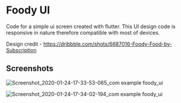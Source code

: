 # Foody UI

Code for a simple ui screen created with flutter. This UI design code is responsive in nature therefore compatible with most of devices.

Design credit - https://dribbble.com/shots/6687016-Foody-Food-by-Subscription

## Screenshots

![Screenshot_2020-01-24-17-33-53-065_com example foody_ui](https://user-images.githubusercontent.com/46453101/73068129-72e5bd80-3ed0-11ea-8b7a-fe3e9a7a25db.jpg)

![Screenshot_2020-01-24-17-34-02-194_com example foody_ui](https://user-images.githubusercontent.com/46453101/73068094-5b0e3980-3ed0-11ea-861e-32bb244b436a.jpg)

